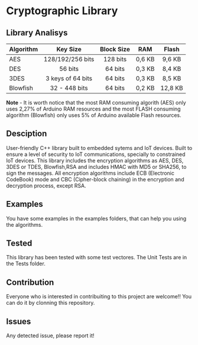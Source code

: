 # Cryptographic Library

## Library Analisys 
|Algorithm | 	Key Size         | Block Size |	RAM    |	Flash |
|-----     |:----:             |:----:      |:----:  |:----:  |
|AES	     |128/192/256 bits	 |128 bits    |	0,6 KB |	9,6 KB|
|DES       |	56 bits          | 64 bits    |	0,3 KB |	8,4 KB|
|3DES      | 3 keys of 64 bits | 64 bits    | 0,3 KB |	8,5 KB|
| Blowfish |	32 - 448 bits    | 64 bits    | 0,2 KB | 12,8 KB|


**Note** - It is worth notice that the most RAM consuming algorith (AES) only uses 2,27% of Arduino RAM resources and the most FLASH consuming algorithm (Blowfish) only uses 5% of Arduino available Flash resources.

## Desciption
User-friendly C++ library built to embedded sytems and IoT devices. Built to ensure a level of security to IoT communications, specially to constrained IoT devices. This library includes the encryption algorithms as AES, DES, 3DES or TDES, Blowfish,RSA and includes HMAC with MD5 or SHA256, to sign the messages. 
All encryption algorithms include ECB (Electronic CodeBook) mode and CBC (Cipher-block chaining) in the encryption and decryption process, except RSA.

## Examples 
You have some examples in the examples folders, that can help you using the algorithms.

## Tested
This library has been tested with some test vectores. The Unit Tests are in the Tests folder. 

## Contribution
Everyone who is interested in contribuiting to this project are welcome!! 
You can do it by clonning this repository.

## Issues 
Any detected issue, please report it!


